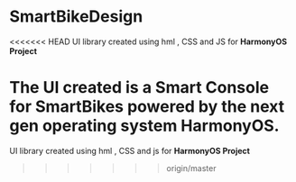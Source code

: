 # SmartBikeDesign

<<<<<<< HEAD
UI library created using hml , CSS and JS  for **HarmonyOS Project**

The UI created is a Smart Console for SmartBikes powered by the next gen operating system HarmonyOS.
=======
UI library created using hml , CSS and js  for **HarmonyOS Project**
>>>>>>> origin/master
